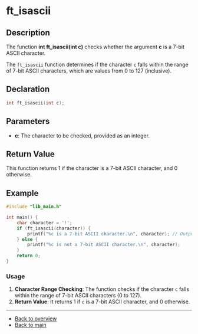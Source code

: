 # ft_isascii

## Description

The function **int ft_isascii(int c)** checks whether the argument **c** is a 7-bit ASCII character.

The `ft_isascii` function determines if the character `c` falls within the range of 7-bit ASCII characters, which are values from 0 to 127 (inclusive).

## Declaration
```c
int ft_isascii(int c);
```
## Parameters

- **c**: The character to be checked, provided as an integer.

## Return Value

This function returns 1 if the character is a 7-bit ASCII character, and 0 otherwise.

## Example
```c
#include "lib_main.h"

int main() {
    char character = '!';
    if (ft_isascii(character)) {
        printf("%c is a 7-bit ASCII character.\n", character); // Output will be "! is a 7-bit ASCII character."
    } else {
        printf("%c is not a 7-bit ASCII character.\n", character);
    }
    return 0;
}
```
### Usage

1. **Character Range Checking**: The function checks if the character `c` falls within the range of 7-bit ASCII characters (0 to 127).
2. **Return Value**: It returns 1 if `c` is a 7-bit ASCII character, and 0 otherwise.

---

- [Back to overview](../Overview_about_function.md)
- [Back to main](/)
